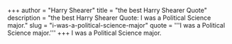 +++
author = "Harry Shearer"
title = "the best Harry Shearer Quote"
description = "the best Harry Shearer Quote: I was a Political Science major."
slug = "i-was-a-political-science-major"
quote = '''I was a Political Science major.'''
+++
I was a Political Science major.
